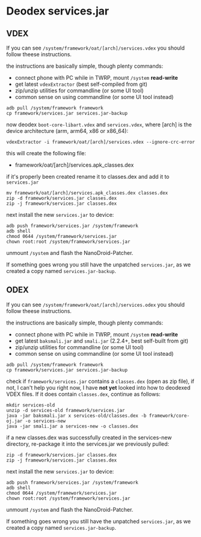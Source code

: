 # Deodex services.jar

## VDEX

If you can see `/system/framework/oat/[arch]/services.vdex` you should follow theese instructions.

the instructions are basically simple, though plenty commands:

* connect phone with PC while in TWRP, mount `/system` **read-write**
* get latest `vdexExtractor` (best self-compiled from git)
* zip/unzip utilities for commandline (or some UI tool)
* common sense on using commandline (or some UI tool instead)

```
adb pull /system/framework framework
cp framework/services.jar services.jar-backup
```

now deodex `boot-core-libart.vdex` and `services.vdex`, where [arch] is the device architecture (arm, arm64, x86 or x86_64):

```
vdexExtractor -i framework/oat/[arch]/services.vdex --ignore-crc-error
```

this will create the following file:
* framework/oat/[arch]/services.apk_classes.dex

if it's properly been created rename it to classes.dex and add it to `services.jar`

```
mv framework/oat/[arch]/services.apk_classes.dex classes.dex
zip -d framework/services.jar classes.dex
zip -j framework/services.jar classes.dex
```

next install the new `services.jar` to device:

```
adb push framework/services.jar /system/framework
adb shell
chmod 0644 /system/framework/services.jar
chown root:root /system/framework/services.jar
```

unmount `/system` and flash the NanoDroid-Patcher.

If something goes wrong you still have the unpatched `services.jar`, as we created a copy named `services.jar-backup`.

## ODEX

If you can see `/system/framework/oat/[arch]/services.odex` you should follow theese instructions.

the instructions are basically simple, though plenty commands:

* connect phone with PC while in TWRP, mount `/system` **read-write**
* get latest `baksmali.jar` and `smali.jar` (2.2.4+, best self-built from git)
* zip/unzip utilities for commandline (or some UI tool)
* common sense on using commandline (or some UI tool instead)

```
adb pull /system/framework framework
cp framework/services.jar services.jar-backup
```

check if `framework/services.jar` contains a `classes.dex` (open as zip file), if not, I can't help you right now, I have **not yet** looked into how to deodexed VDEX files. If it does contain `classes.dex`, continue as follows:

```
mkdir services-old
unzip -d services-old framework/services.jar
java -jar baksmali.jar x services-old/classes.dex -b framework/core-oj.jar -o services-new
java -jar smali.jar a services-new -o classes.dex
```

if a new classes.dex was successfully created in the services-new directory, re-package it into the services.jar we previously pulled:

```
zip -d framework/services.jar classes.dex
zip -j framework/services.jar classes.dex
```

next install the new `services.jar` to device:

```
adb push framework/services.jar /system/framework
adb shell
chmod 0644 /system/framework/services.jar
chown root:root /system/framework/services.jar
```

unmount `/system` and flash the NanoDroid-Patcher.

If something goes wrong you still have the unpatched `services.jar`, as we created a copy named `services.jar-backup`.
